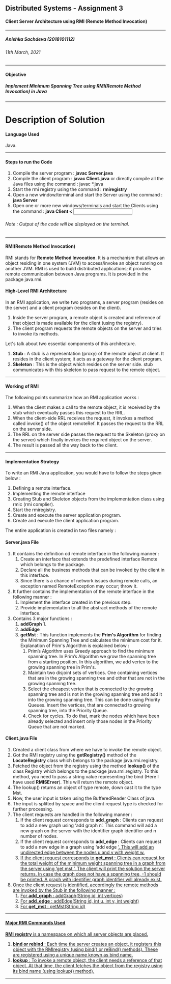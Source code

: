 ## Distributed Systems - Assignment 3
####  Client Server Architecture using RMI (Remote Method Invocation)
---
##### Anishka Sachdeva (2018101112)
###### 11th March, 2021
---
#### Objective 
##### Implement Minimum Spanning Tree using RMI(Remote Method Invocation) in Java
---
# Description of Solution
#### Language Used
Java.

---
#### Steps to run the Code
1. Compile the server program : **javac Server.java**
2. Compile the client program : **javac Client.java**
or  directly compile all the Java files using the command : javac *.java
3. Start the rmi registry using the command : **rmiregistry**
4. Open a new window/terminal and start the Server using the command : **java Server**
5. Open one or more new windows/terminals and start the Clients using the command : **java Client < <input file>**

###### Note : Output of the code will be displayed on the terminal.
---

#### RMI(Remote Method Invocation)
RMI stands for **Remote Method Invocation**. It is a mechanism that allows an object residing in one system (JVM) to access/invoke an object running on another JVM.
RMI is used to build distributed applications; it provides remote communication between Java programs. It is provided in the package java.rmi.

#### High-Level RMI Architecture
In an RMI application, we write two programs, a server program (resides on the server) and a client program (resides on the client).
1. Inside the server program, a remote object is created and reference of that object is made available for the client (using the registry).
2. The client program requests the remote objects on the server and tries to invoke its methods.

Let's talk about two essential components of this architecture. 
1. **Stub** : A stub is a representation (proxy) of the remote object at client. It resides in the client system; it acts as a gateway for the client program.
2. **Skeleton** : This is the object which resides on the server side. stub communicates with this skeleton to pass request to the remote object.

---
#### Working of RMI
The following points summarize how an RMI application works :
1. When the client makes a call to the remote object, it is received by the stub which eventually passes this request to the RRL.
2. When the client-side RRL receives the request, it invokes a method called invoke() of the object remoteRef. It passes the request to the RRL on the server side.
3. The RRL on the server side passes the request to the Skeleton (proxy on the server) which finally invokes the required object on the server.
4. The result is passed all the way back to the client.
---
#### Implementation Strategy
To write an RMI Java application, you would have to follow the steps given below :
1. Defining a remote interface.
2. Implementing the remote interface
3. Creating Stub and Skeleton objects from the implementation class using rmic (rmi complier).
4. Start the rmiregistry.
5. Create and execute the server application program.
6. Create and execute the client application program.

The entire application is created in two files namely :
#### Server.java File
1. It contains the definition od remote interface in the following manner : 
    1. Create an interface that extends the predefined interface Remote which belongs to the package.
    2. Declare all the business methods that can be invoked by the client in this interface.
    3. Since there is a chance of network issues during remote calls, an exception named RemoteException may occur; throw it.
2. It further contains the implementation of the remote interface in the following manner : 
    1. Implement the interface created in the previous step.
    2. Provide implementation to all the abstract methods of the remote interface.
3. Contains 3 major functions : 
    1. **addGraph**
        1. 
    2. **addEdge**
    3. **getMst** : This function implements the **Prim's Algorithm** for finding the Minimum Spanning Tree and calculates the minimum cost for it. Explanation of Prim's Algorithm is explained below : 
        1. Prim’s Algorithm uses Greedy approach to find the minimum spanning tree. In Prim’s Algorithm we grow the spanning tree from a starting position. In this algorithm, we add vertex to the growing spanning tree in Prim's.
        2. Maintain two disjoint sets of vertices. One containing vertices that are in the growing spanning tree and other that are not in the growing spanning tree.
        3. Select the cheapest vertex that is connected to the growing spanning tree and is not in the growing spanning tree and add it into the growing spanning tree. This can be done using Priority Queues. Insert the vertices, that are connected to growing spanning tree, into the Priority Queue.
        4. Check for cycles. To do that, mark the nodes which have been already selected and insert only those nodes in the Priority Queue that are not marked.
#### Client.java File
1. Created a client class from where we have to invoke the remote object.
2. Got the RMI registry using the **getRegistry()** method of the **LocateRegistry** class which belongs to the package java.rmi.registry.
3. Fetched the object from the registry using the method **lookup()** of the class Registry which belongs to the package java.rmi.registry. To this method, you need to pass a string value representing the bind (Here I have used **RMISErver**). This will return the remote object.
4. The lookup() returns an object of type remote, down cast it to the type Mst.
5. Now, the user input is taken using the BufferedReader Class of java.
6. The input is splitted by space and the client request type is checked for further processing.
7. The client requests are handled in the following manner : 
    1. If the client request corresponds to **add_graph** : Clients can request to add a new graph using ‘add graph <graph identifier> n’. This command will add a new graph on the server with the identifier graph identifier and n number of nodes.
    2. If the client request corresponds to **add_edge** : Clients can request to add a new edge in a graph using ‘add edge <graph identifier> <u> <v> <w>’. This will add an undirected edge between the nodes u and v with weight w.
    3. If the client request corresponds to **get_mst** : Clients can request for the total weight of the minimum weight spanning tree in a graph from the
server using ‘get mst <graph identifier>’. The client will print the solution the server returns. In case the graph does not have a spanning tree, -1 should be printed. A graph with identifier graph identifier
will already exist.
8. Once the client request is identified, accordingly the remote methods are invoked by the Stub in the following manner : 
    1. For **add_graph** : addGraph(String id, int vertices)
    2. For **add_edge** : addEdge(String id, int u, int v, int weight)
    3. For **get_mst** : getMst(String id)

---
#### Major RMI Commands Used
**RMI registry** is a namespace on which all server objects are placed. 
1. **bind or rebind** : Each time the server creates an object, it registers this object with the RMIregistry (using bind() or reBind() methods). These are registered using a unique name known as bind name.
2. **lookup** : To invoke a remote object, the client needs a reference of that object. At that time, the client fetches the object from the registry using its bind name (using lookup() method).
---